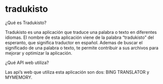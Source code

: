 tradukisto
==========

¿Qué es Tradukisto?

Tradukisto es una aplicación que traduce una palabra o texto en diferentes idiomas. El nombre de esta aplicación viene de la palabra “tradukisto” del esperanto, que significa traductor en español. Ademas de buscar el significado de una palabra o texto, te permite contribuir a sus archivos para mejorar y optimizar la aplicación.


¿Qué API web utiliza?

Las api’s web que utiliza esta aplicación son dos: BING TRANSLATOR y MYMEMORY.
                                         
